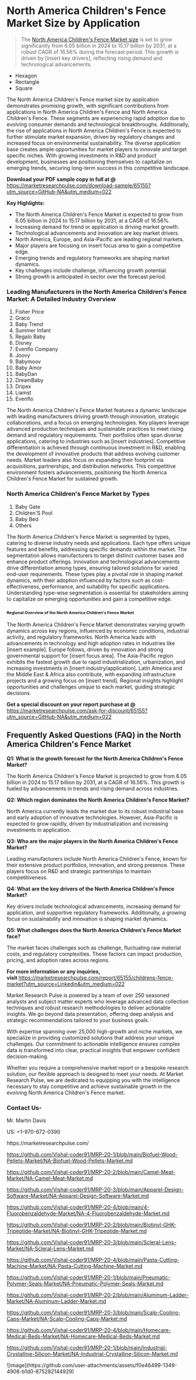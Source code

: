 <h1>North America Children's Fence Market&nbsp;Size by Application</h1><blockquote><p>The <a href="https://marketresearchpulse.com/download-sample/65155?utm_source=GitHub-NA&amp;utm_medium=022">North America Children's Fence Market size</a> is set to grow significantly from 6.05 billion in 2024 to 15.17 billion by 2031, at a robust CAGR of 16.56% during the forecast period. This growth is driven by [insert key drivers], reflecting rising demand and technological advancements.</p></blockquote><ul><li>Hexagon<li> Rectangle<li> Square</li></ul><p>The North America Children's Fence market size by application demonstrates promising growth, with significant contributions from applications in North America Children's Fence and North America Children's Fence. These segments are experiencing rapid adoption due to evolving consumer demands and technological breakthroughs. Additionally, the rise of applications in North America Children's Fence is expected to further stimulate market expansion, driven by regulatory changes and increased focus on environmental sustainability. The diverse application base creates ample opportunities for market players to innovate and target specific niches. With growing investments in R&D and product development, businesses are positioning themselves to capitalize on emerging trends, securing long-term success in this competitive landscape.</p><p><strong>Download your PDF sample copy in full at @ </strong><a href="https://marketresearchpulse.com/download-sample/65155?utm_source=GitHub-NA&amp;utm_medium=022">https://marketresearchpulse.com/download-sample/65155?utm_source=GitHub-NA&amp;utm_medium=022</a></p><p><strong>Key Highlights: </strong></p><ul><li>The North America Children's Fence Market is expected to grow from 6.05 billion in 2024 to 15.17 billion by 2031, at a CAGR of 16.56%.</li><li>Increasing demand for trend or application is driving market growth.</li><li>Technological advancements and innovation are key market drivers.</li><li>North America, Europe, and Asia-Pacific are leading regional markets.</li><li>Major players are focusing on insert focus area to gain a competitive edge.</li><li>Emerging trends and regulatory frameworks are shaping market dynamics.</li><li>Key challenges include challenge, influencing growth potential.</li><li>Strong growth is anticipated in sector over the forecast period.</li></ul><h3>Leading Manufacturers in the North America Children's Fence Market: A Detailed Industry Overview</h3><ol><li>Fisher Price</li><li>Graco</li><li>Baby Trend</li><li>Summer Infant</li><li>Regalo Baby</li><li>Disney</li><li>Evenflo Company</li><li>Joovy</li><li>Babymoov</li><li>Baby Amor</li><li>BabyDan</li><li>DreamBaby</li><li>Dripex</li><li>Liamst</li><li>Evenflo</li></ol><div class="flex max-w-full flex-col flex-grow"><div class="min-h-8 text-message flex w-full flex-col items-end gap-2 whitespace-normal break-words [.text-message+&amp;]:mt-5" dir="auto" data-message-author-role="assistant" data-message-id="fd8432e4-4910-450d-b182-61b7bfb0a01f" data-message-model-slug="gpt-4o"><div class="flex w-full flex-col gap-1 empty:hidden first:pt-[3px]"><div class="markdown prose w-full break-words dark:prose-invert light"><p>The North America Children's Fence Market features a dynamic landscape with leading manufacturers driving growth through innovation, strategic collaborations, and a focus on emerging technologies. Key players leverage advanced production techniques and sustainable practices to meet rising demand and regulatory requirements. Their portfolios often span diverse applications, catering to industries such as [insert industries]. Competitive differentiation is achieved through continuous investment in R&amp;D, enabling the development of innovative products that address evolving customer needs. Market leaders also focus on expanding their footprint via acquisitions, partnerships, and distribution networks. This competitive environment fosters advancements, positioning the North America Children's Fence Market for sustained growth.</p></div></div></div></div><h3>North America Children's Fence Market by Types</h3><ol><li>Baby Gate<li> Children'S Pool<li> Baby Bed<li> Others</li></ol><div class="flex max-w-full flex-col flex-grow"><div class="min-h-8 text-message flex w-full flex-col items-end gap-2 whitespace-normal break-words [.text-message+&amp;]:mt-5" dir="auto" data-message-author-role="assistant" data-message-id="084470be-0bb7-4664-bddf-5156b4f41249" data-message-model-slug="gpt-4o-mini"><div class="flex w-full flex-col gap-1 empty:hidden first:pt-[3px]"><div class="markdown prose w-full break-words dark:prose-invert light"><p>The North America Children's Fence Market is segmented by types, catering to diverse industry needs and applications. Each type offers unique features and benefits, addressing specific demands within the market. The segmentation allows manufacturers to target distinct customer bases and enhance product offerings. Innovation and technological advancements drive differentiation among types, ensuring tailored solutions for varied end-user requirements. These types play a pivotal role in shaping market dynamics, with their adoption influenced by factors such as cost-effectiveness, performance, and suitability for specific applications. Understanding type-wise segmentation is essential for stakeholders aiming to capitalize on emerging opportunities and gain a competitive edge.</p></div></div></div></div><h3><span style="font-size: 11px;">Regional Overview of the North America Children's Fence Market</span></h3><div class="flex max-w-full flex-col flex-grow"><div class="min-h-8 text-message flex w-full flex-col items-end gap-2 whitespace-normal break-words [.text-message+&amp;]:mt-5" dir="auto" data-message-author-role="assistant" data-message-id="e9038762-ce64-4e30-91c9-9bd413514231" data-message-model-slug="gpt-4o-mini"><div class="flex w-full flex-col gap-1 empty:hidden first:pt-[3px]"><div class="markdown prose w-full break-words dark:prose-invert light"><p>The North America Children's Fence Market demonstrates varying growth dynamics across key regions, influenced by economic conditions, industrial activity, and regulatory frameworks. North America leads with advancements in technology and high adoption rates in industries like [insert example]. Europe follows, driven by innovation and strong governmental support for [insert focus area]. The Asia-Pacific region exhibits the fastest growth due to rapid industrialization, urbanization, and increasing investments in [insert industry/application]. Latin America and the Middle East &amp; Africa also contribute, with expanding infrastructure projects and a growing focus on [insert trend]. Regional insights highlight opportunities and challenges unique to each market, guiding strategic decisions.</p></div></div></div></div><p><strong>Get a special discount on your report purchase at @ </strong><a href="https://marketresearchpulse.com/ask-for-discount/65155?utm_source=GitHub-NA&amp;utm_medium=022">https://marketresearchpulse.com/ask-for-discount/65155?utm_source=GitHub-NA&amp;utm_medium=022</a></p><h2>Frequently Asked Questions (FAQ) in the North America Children's Fence Market</h2><p><strong>Q1: What is the growth forecast for the North America Children's Fence Market?</strong></p><p>The North America Children's Fence Market is projected to grow from 6.05 billion in 2024 to 15.17 billion by 2031, at a CAGR of 16.56%. This growth is fueled by advancements in trends and rising demand across industries.</p><p><strong>Q2: Which region dominates the North America Children's Fence Market?</strong></p><p>North America currently leads the market due to its robust industrial base and early adoption of innovative technologies. However, Asia-Pacific is expected to grow rapidly, driven by industrialization and increasing investments in application.</p><p><strong>Q3: Who are the major players in the North America Children's Fence Market?</strong></p><p>Leading manufacturers include North America Children's Fence, known for their extensive product portfolios, innovation, and strong presence. These players focus on R&amp;D and strategic partnerships to maintain competitiveness.</p><p><strong>Q4: What are the key drivers of the North America Children's Fence Market?</strong></p><p>Key drivers include technological advancements, increasing demand for application, and supportive regulatory frameworks. Additionally, a growing focus on sustainability and innovation is shaping market dynamics.</p><p><strong>Q5: What challenges does the North America Children's Fence Market face?</strong></p><p>The market faces challenges such as challenge, fluctuating raw material costs, and regulatory complexities. These factors can impact production, pricing, and adoption rates across regions.</p><p><strong>For more information or any inquiries, visit&nbsp;</strong><a href="https://marketresearchpulse.com/report/65155/childrens-fence-market?utm_source=Linkedin&utm_medium=022">https://marketresearchpulse.com/report/65155/childrens-fence-market?utm_source=Linkedin&utm_medium=022</a></p><p>Market Research Pulse is powered by a team of over 250 seasoned analysts and subject matter experts who leverage advanced data collection techniques and robust research methodologies to deliver actionable insights. We go beyond data presentation, offering deep analysis and strategic recommendations tailored to your business goals.</p><p>With expertise spanning over 25,000 high-growth and niche markets, we specialize in providing customized solutions that address your unique challenges. Our commitment to actionable intelligence ensures complex data is transformed into clear, practical insights that empower confident decision-making.</p><p>Whether you require a comprehensive market report or a bespoke research solution, our flexible approach is designed to meet your needs. At Market Research Pulse, we are dedicated to equipping you with the intelligence necessary to stay competitive and achieve sustainable growth in the evolving North America Children's Fence market.</p><h3><strong>Contact Us-</strong></h3><p>Mr. Martin Davis</p><p>US: +1-970-672-0390</p><p>https://marketresearchpulse.com/</p><p><a href="https://github.com/Vishal-coder91/MRP-20-1/blob/main/Biofuel-Wood-Pellets-Market/NA-Biofuel-Wood-Pellets-Market.md">https://github.com/Vishal-coder91/MRP-20-1/blob/main/Biofuel-Wood-Pellets-Market/NA-Biofuel-Wood-Pellets-Market.md</a></p><p><a href="https://github.com/Vishal-coder91/MRP-20-2/blob/main/Camel-Meat-Market/NA-Camel-Meat-Market.md">https://github.com/Vishal-coder91/MRP-20-2/blob/main/Camel-Meat-Market/NA-Camel-Meat-Market.md</a></p><p><a href="https://github.com/Vishal-coder91/MRP-20-3/blob/main/Apparel-Design-Software-Market/NA-Apparel-Design-Software-Market.md">https://github.com/Vishal-coder91/MRP-20-3/blob/main/Apparel-Design-Software-Market/NA-Apparel-Design-Software-Market.md</a></p><p><a href="https://github.com/Vishal-coder91/MRP-20-4/blob/main/4-Fluorobenzaldehyde-Market/NA-4-Fluorobenzaldehyde-Market.md">https://github.com/Vishal-coder91/MRP-20-4/blob/main/4-Fluorobenzaldehyde-Market/NA-4-Fluorobenzaldehyde-Market.md</a></p><p><a href="https://github.com/Vishal-coder91/MRP-20-2/blob/main/Biotinyl-GHK-Tripeptide-Market/NA-Biotinyl-GHK-Tripeptide-Market.md">https://github.com/Vishal-coder91/MRP-20-2/blob/main/Biotinyl-GHK-Tripeptide-Market/NA-Biotinyl-GHK-Tripeptide-Market.md</a></p><p><a href="https://github.com/Vishal-coder91/MRP-20-3/blob/main/Scleral-Lens-Market/NA-Scleral-Lens-Market.md">https://github.com/Vishal-coder91/MRP-20-3/blob/main/Scleral-Lens-Market/NA-Scleral-Lens-Market.md</a></p><p><a href="https://github.com/Vishal-coder91/MRP-20-4/blob/main/Pasta-Cutting-Machine-Market/NA-Pasta-Cutting-Machine-Market.md">https://github.com/Vishal-coder91/MRP-20-4/blob/main/Pasta-Cutting-Machine-Market/NA-Pasta-Cutting-Machine-Market.md</a></p><p><a href="https://github.com/Vishal-coder91/MRP-20-1/blob/main/Pneumatic-Polymer-Seals-Market/NA-Pneumatic-Polymer-Seals-Market.md">https://github.com/Vishal-coder91/MRP-20-1/blob/main/Pneumatic-Polymer-Seals-Market/NA-Pneumatic-Polymer-Seals-Market.md</a></p><p><a href="https://github.com/Vishal-coder91/MRP-20-2/blob/main/Aluminum-Ladder-Market/NA-Aluminum-Ladder-Market.md">https://github.com/Vishal-coder91/MRP-20-2/blob/main/Aluminum-Ladder-Market/NA-Aluminum-Ladder-Market.md</a></p><p><a href="https://github.com/Vishal-coder91/MRP-20-3/blob/main/Scalp-Cooling-Caps-Market/NA-Scalp-Cooling-Caps-Market.md">https://github.com/Vishal-coder91/MRP-20-3/blob/main/Scalp-Cooling-Caps-Market/NA-Scalp-Cooling-Caps-Market.md</a></p><p><a href="https://github.com/Vishal-coder91/MRP-20-4/blob/main/Homecare-Medical-Beds-Market/NA-Homecare-Medical-Beds-Market.md">https://github.com/Vishal-coder91/MRP-20-4/blob/main/Homecare-Medical-Beds-Market/NA-Homecare-Medical-Beds-Market.md</a></p><p><a href="https://github.com/Vishal-coder91/MRP-20-1/blob/main/Industrial-Crystalline-Silicon-Market/NA-Industrial-Crystalline-Silicon-Market.md">https://github.com/Vishal-coder91/MRP-20-1/blob/main/Industrial-Crystalline-Silicon-Market/NA-Industrial-Crystalline-Silicon-Market.md</a></p>
![image](https://github.com/user-attachments/assets/f0e46499-1349-4908-b1d0-875282144929)
